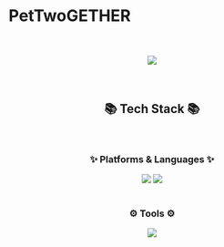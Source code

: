 # PetTwoGETHER
<br>
<br>

<div align="center">
<img src="https://capsule-render.vercel.app/api?type=Cylinder&color=F7CFD1&height=120&section=header&text=Spring을%20사용한%20반려동물%20돌봄%20및%20유기%20동물%20입양%20사이트&fontColor=ffffff&fontSize=30" />
</div>

<br>
<br>

<div align="center">
<h2> 📚 Tech Stack 📚 </h2>
</div>

<br>

<div align="center">
<h3> ✨ Platforms & Languages ✨ </h3>
  <div align="center">
    <img src="https://img.shields.io/badge/JAVA-512BD4?style=flat&logo=coffeescript&logoColor=ffffff"/>
    <img src="https://img.shields.io/badge/Oracle-FF1119?style=flat&logo=Oracle&logoColor=ffffff"/>

</div>
<br>
<h3> ⚙ Tools ⚙ </h3>
</div>

<div align="center">
<img src="https://img.shields.io/badge/Eclipse-262261?style=flat&logo=eclipseide&logoColor=ffffff"/>
</div>

